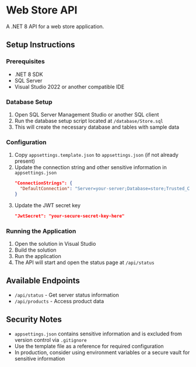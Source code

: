 # Web Store API

A .NET 8 API for a web store application.

## Setup Instructions

### Prerequisites
- .NET 8 SDK
- SQL Server
- Visual Studio 2022 or another compatible IDE

### Database Setup
1. Open SQL Server Management Studio or another SQL client
2. Run the database setup script located at `/database/Store.sql`
3. This will create the necessary database and tables with sample data

### Configuration
1. Copy `appsettings.template.json` to `appsettings.json` (if not already present)
2. Update the connection string and other sensitive information in `appsettings.json`
   ```json
   "ConnectionStrings": {
     "DefaultConnection": "Server=your-server;Database=store;Trusted_Connection=True;TrustServerCertificate=True;"
   }
   ```
3. Update the JWT secret key
   ```json
   "JwtSecret": "your-secure-secret-key-here"
   ```

### Running the Application
1. Open the solution in Visual Studio
2. Build the solution
3. Run the application
4. The API will start and open the status page at `/api/status`

## Available Endpoints
- `/api/status` - Get server status information
- `/api/products` - Access product data

## Security Notes
- `appsettings.json` contains sensitive information and is excluded from version control via `.gitignore`
- Use the template file as a reference for required configuration
- In production, consider using environment variables or a secure vault for sensitive information